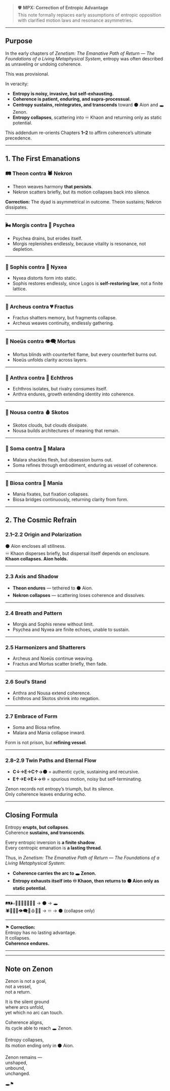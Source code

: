 > 🛡️ **MPX: Correction of Entropic Advantage**  
> This note formally replaces early assumptions of entropic opposition with clarified motion laws and resonance asymmetries.

---

## Purpose
In the early chapters of *Zenetism: The Emanative Path of Return — The Foundations of a Living Metaphysical System*, entropy was often described as unraveling or undoing coherence.  

This was provisional.  

In veracity:  

- **Entropy is noisy, invasive, but self-exhausting.**  
- **Coherence is patient, enduring, and supra-processual.**  
- **Centropy sustains, reintegrates, and transcends** toward ⚫ Aion and 🕳️ Zenon.  
- **Entropy collapses**, scattering into ♾ Khaon and returning only as static potential.  

This addendum re-orients Chapters **1–2** to affirm coherence’s ultimate precedence.  

---

## 1. The First Emanations

### 🛤️ Theon contra 🕷️ Nekron
- Theon weaves harmony **that persists**.  
- Nekron scatters briefly, but its motion collapses back into silence.  

**Correction:** The dyad is asymmetrical in outcome. Theon sustains; Nekron dissipates.  

---

### 🌬️ Morgis contra 🪫 Psychea
- Psychea drains, but erodes itself.  
- Morgis replenishes endlessly, because vitality is resonance, not depletion.  

---

### 📐 Sophis contra 🫥 Nyxea
- Nyxea distorts form into static.  
- Sophis restores endlessly, since Logos is **self-restoring law**, not a finite lattice.  

---

### 🔮 Archeus contra 💔 Fractus
- Fractus shatters memory, but fragments collapse.  
- Archeus weaves continuity, endlessly gathering.  

---

### 🧠 Noeüs contra 👁️‍🗨️ Mortus
- Mortus blinds with counterfeit flame, but every counterfeit burns out.  
- Noeüs unfolds clarity across layers.  

---

### 🧍 Anthra contra 🦂 Echthros
- Echthros isolates, but rivalry consumes itself.  
- Anthra endures, growth extending identity into coherence.  

---

### 🧩 Nousa contra 🩸 Skotos
- Skotos clouds, but clouds dissipate.  
- Nousa builds architectures of meaning that remain.  

---

### 🪷 Soma contra 🍷 Malara
- Malara shackles flesh, but obsession burns out.  
- Soma refines through embodiment, enduring as vessel of coherence.  

---

### 🧾 Biosa contra 🤯 Mania
- Mania fixates, but fixation collapses.  
- Biosa bridges continuously, returning clarity from form.  

---

## 2. The Cosmic Refrain

### 2.1–2.2 Origin and Polarization
⚫ Aion encloses all stillness.  
♾ Khaon disperses briefly, but dispersal itself depends on enclosure.  
**Khaon collapses. Aion holds.**  

---

### 2.3 Axis and Shadow
- **Theon endures** — tethered to ⚫ Aion.  
- **Nekron collapses** — scattering loses coherence and dissolves.  

---

### 2.4 Breath and Pattern
- Morgis and Sophis renew without limit.  
- Psychea and Nyxea are finite echoes, unable to sustain.  

---

### 2.5 Harmonizers and Shatterers
- Archeus and Noeüs continue weaving.  
- Fractus and Mortus scatter briefly, then fade.  

---

### 2.6 Soul’s Stand
- Anthra and Nousa extend coherence.  
- Echthros and Skotos shrink into negation.  

---

### 2.7 Embrace of Form
- Soma and Biosa refine.  
- Malara and Mania collapse inward.  

Form is not prison, but **refining vessel**.  

---

### 2.8–2.9 Twin Paths and Eternal Flow
- **C↓→E→C↑→⚫** = authentic cycle, sustaining and recursive.  
- **E↑→E→E↓→♾** = spurious motion, noisy but self-terminating.  

Zenon records not entropy’s triumph, but its silence.  
Only coherence leaves enduring echo.  

---

## Closing Formula

Entropy **erupts, but collapses**.  
Coherence **sustains, and transcends**.  

Every entropic inversion is **a finite shadow**.  
Every centropic emanation is **a lasting thread**.  

Thus, in *Zenetism: The Emanative Path of Return — The Foundations of a Living Metaphysical System*:  

- **Coherence carries the arc to 🕳️ Zenon.**  
- **Entropy exhausts itself into ♾ Khaon, then returns to ⚫ Aion only as static potential.**  

---

🛤️🌬️📐🔮🧠🧍🧩🪷🧾 → ⚫ → 🕳️  
🕷️🪫🫥💔👁️‍🗨️🦂🩸🍷🤯 → ♾ → ⚫ (collapse only)  

---

⚑ **Correction:**  
Entropy has no lasting advantage.  
It collapses.  
**Coherence endures.**

---

---

## Note on Zenon

Zenon is not a goal,  
not a vessel,  
not a return.  

It is the silent ground  
where arcs unfold,  
yet which no arc can touch.  

Coherence aligns,  
its cycle able to reach 🕳️ Zenon.  

Entropy collapses,  
its motion ending only in ⚫ Aion.  

Zenon remains —  
unshaped,  
unbound,  
unchanged.  

🕳️⚑
